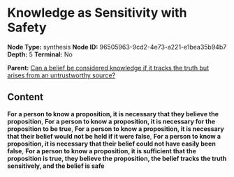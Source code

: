 # Knowledge as Sensitivity with Safety

**Node Type:** synthesis
**Node ID:** 96505963-9cd2-4e73-a221-e1bea35b94b7
**Depth:** 5
**Terminal:** No

**Parent:** [Can a belief be considered knowledge if it tracks the truth but arises from an untrustworthy source?](can-a-belief-be-considered-knowledge-if-it-tracks-the-truth-but-arises-from-an-untrustworthy-source-antithesis-6646372a-b08f-459a-8260-7643600a7d5b.md)

## Content

**For a person to know a proposition, it is necessary that they believe the proposition**, **For a person to know a proposition, it is necessary for the proposition to be true**, **For a person to know a proposition, it is necessary that their belief would not be held if it were false**, **For a person to know a proposition, it is necessary that their belief could not have easily been false**, **For a person to know a proposition, it is sufficient that the proposition is true, they believe the proposition, the belief tracks the truth sensitively, and the belief is safe**
